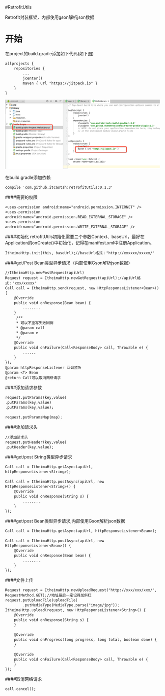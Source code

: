 #RetrofitUtils

Retrofit封装框架，内部使用gson解析json数据

开始
===
在project的build.gradle添加如下代码(如下图)
```
allprojects {
    repositories {
        ...
        jcenter()
        maven { url "https://jitpack.io" }
    }
}
```
![image](jitpack.png)

在build.gradle添加依赖
```
compile 'com.github.itcastsh:retrofitUtils:0.1.3'
```

####需要的权限
```
<uses-permission android:name="android.permission.INTERNET" />
<uses-permission android:name="android.permission.READ_EXTERNAL_STORAGE" />
<uses-permission android:name="android.permission.WRITE_EXTERNAL_STORAGE" />
```

####初始化
retrofitUtils初始化需要二个参数Context、baseUrl，最好在Application的onCreate()中初始化，记得在manifest.xml中注册Application。
```
ItheimaHttp.init(this, baseUrl);//baseUrl格式："http://xxxxxx/xxxxx/"
```

####get/Post Bean类型异步请求（内部使用Gson解析json数据）
```
//ItheimaHttp.newPostRequest(apiUrl)
Request request = ItheimaHttp.newGetRequest(apiUrl);//apiUrl格式："xxx/xxxxx"
Call call = ItheimaHttp.send(request, new HttpResponseListener<Bean>() {
    @Override
    public void onResponse(Bean bean) {
        ........
    }
     /**
     * 可以不重写失败回调
     * @param call
     * @param e
     */
    @Override
    public void onFailure(Call<ResponseBody> call, Throwable e) {
        ......
    }
});
@param httpResponseListener 回调监听
@param <T> Bean
@return Call可以取消网络请求
```
####添加请求参数
```
request.putParams(key,value)
.putParams(key,value)
.putParams(key,value);

request.putParamsMap(map);
```
####添加请求头
```
//添加请求头
request.putHeader(key,value)
.putHeader(key,value);
```
####get/post String类型异步请求
```
Call call = ItheimaHttp.getAsync(apiUrl, httpResponseListener<String>);

Call call = ItheimaHttp.postAsync(apiUrl, new HttpResponseListener<String>() {
    @Override
    public void onResponse(String s) {
        ........
    }
});
```

####get/post Bean类型异步请求,内部使用Gson解析json数据
```
Call call = ItheimaHttp.getAsync(apiUrl, httpResponseListener<Bean>);

Call call = ItheimaHttp.postAsync(apiUrl, new HttpResponseListener<Bean>() {
    @Override
    public void onResponse(Bean bean) {
        ........
    }
});
```

####文件上传
```
Request request = ItheimaHttp.newUploadRequest("http://xxx/xxx/xxx/", RequestMethod.GET);//地址最后一定记得加斜杠
request.putUploadFile(uploadFile)
        .putMediaType(MediaType.parse("image/jpg"));
ItheimaHttp.upload(request, new HttpResponseListener<String>() {
    @Override
    public void onResponse(String s) {
    }

    @Override
    public void onProgress(long progress, long total, boolean done) {
    }

    @Override
    public void onFailure(Call<ResponseBody> call, Throwable e) {
    }
});
```

####取消网络请求
```
call.cancel();
```

